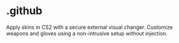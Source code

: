 # .github
Apply skins in CS2 with a secure external visual changer. Customize weapons and gloves using a non-intrusive setup without injection.
